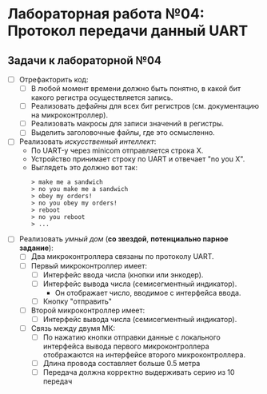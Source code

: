 # Лабораторная работа №04: Протокол передачи данный UART

## Задачи к лабораторной №04
- [ ] Отрефакторить код:
	- [ ] В любой момент времени должно быть понятно, в какой бит какого регистра осуществляется запись.
	- [ ] Реализовать дефайны для всех бит регистров (см. документацию на микроконтроллер).
	- [ ] Реализовать макросы для записи значений в регистры.
	- [ ] Выделить заголовочные файлы, где это осмысленно.
- [ ] Реализовать *искусственный интеллект*:
	- По UART-у через minicom отправляется строка X.
	- Устройство принимает строку по UART и отвечает "no you X".
	- Выглядеть это должно вот так:
		```
		> make me a sandwich
		> no you make me a sandwich
		> obey my orders!
		> no you obey my orders!
		> reboot
		> no you reboot
		> ...
		```
- [ ] Реализовать *умный дом* (**со звездой**, **потенциально парное задание**):
	- [ ] Два микроконтроллера связаны по протоколу UART.
	- [ ] Первый микроконтроллер имеет:
		- [ ] Интерфейс ввода числа (кнопки или энкодер).
		- [ ] Интерфейс вывода числа (семисегментный индикатор).
			- Он отображает число, вводимое с интерфейса ввода.
		- [ ] Кнопку "отправить"
	- [ ] Второй микроконтроллер имеет:
		- [ ] Интерфейс вывода числа (семисегментный индикатор).
	- [ ] Связь между двумя МК:
		- [ ] По нажатию кнопки отправки данные с локального интерфейса вывода первого микроконтроллера отображаются на интерфейсе второго микроконтроллера.
		- [ ] Длина провода составляет больше 0.5 метра
		- [ ] Передача должна корректно выдерживать серию из 10 передач
